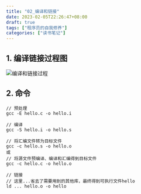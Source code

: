 ```yaml
---
title: "02_编译和链接"
date: 2023-02-05T22:26:47+08:00
draft: true
tags: ["程序员的自我修养"]
categories: ["读书笔记"]
---
```


## 1. 编译链接过程图

![编译和链接过程](编译链接过程图.png)

## 2. 命令
```
// 预处理
gcc -E hello.c -o hello.i

// 编译
gcc -S hello.i -o hello.s

// 将汇编文件转为目标文件
gcc -c hello.s -o hello.o	
或
// 将源文件预编译、编译和汇编得到目标文件
gcc -c hello.c -o hello.o	

// 链接
// 这里...省去了需要用到的其他库，最终得到可执行文件hello
ld ... hello.o -o hello	
```